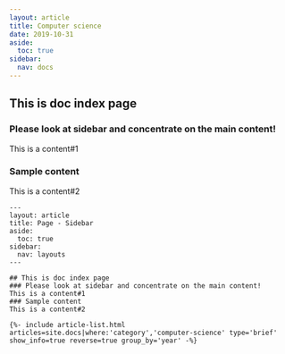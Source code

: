 ```yaml
---
layout: article
title: Computer science
date: 2019-10-31
aside:
  toc: true
sidebar:
  nav: docs
---
```


## This is doc index page
<!--more-->

### Please look at sidebar and concentrate on the main content!
This is a content#1
### Sample content
This is a content#2

    ---
    layout: article
    title: Page - Sidebar
    aside:
      toc: true
    sidebar:
      nav: layouts
    ---

    ## This is doc index page
    ### Please look at sidebar and concentrate on the main content!
    This is a content#1
    ### Sample content
    This is a content#2

    {%- include article-list.html articles=site.docs|where:'category','computer-science' type='brief' show_info=true reverse=true group_by='year' -%}
